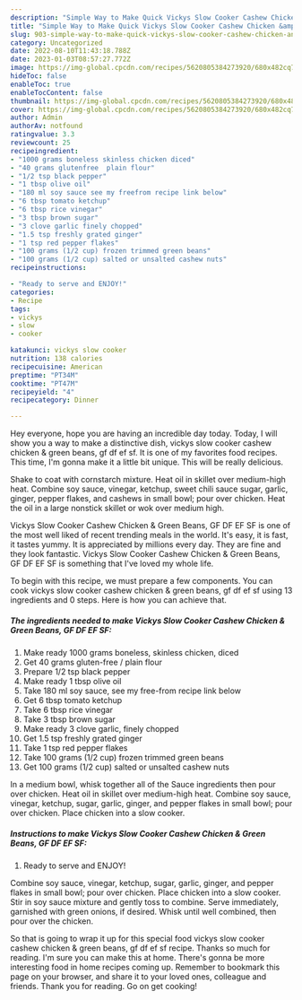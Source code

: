 ```yaml
---
description: "Simple Way to Make Quick Vickys Slow Cooker Cashew Chicken &amp;amp; Green Beans, GF DF EF SF"
title: "Simple Way to Make Quick Vickys Slow Cooker Cashew Chicken &amp;amp; Green Beans, GF DF EF SF"
slug: 903-simple-way-to-make-quick-vickys-slow-cooker-cashew-chicken-and-amp-green-beans-gf-df-ef-sf
category: Uncategorized
date: 2022-08-10T11:43:18.788Z
date: 2023-01-03T08:57:27.772Z
image: https://img-global.cpcdn.com/recipes/5620805384273920/680x482cq70/vickys-slow-cooker-cashew-chicken-green-beans-gf-df-ef-sf-recipe-main-photo.jpg
hideToc: false
enableToc: true
enableTocContent: false
thumbnail: https://img-global.cpcdn.com/recipes/5620805384273920/680x482cq70/vickys-slow-cooker-cashew-chicken-green-beans-gf-df-ef-sf-recipe-main-photo.jpg
cover: https://img-global.cpcdn.com/recipes/5620805384273920/680x482cq70/vickys-slow-cooker-cashew-chicken-green-beans-gf-df-ef-sf-recipe-main-photo.jpg
author: Admin
authorAv: notfound
ratingvalue: 3.3
reviewcount: 25
recipeingredient:
- "1000 grams boneless skinless chicken diced"
- "40 grams glutenfree  plain flour"
- "1/2 tsp black pepper"
- "1 tbsp olive oil"
- "180 ml soy sauce see my freefrom recipe link below"
- "6 tbsp tomato ketchup"
- "6 tbsp rice vinegar"
- "3 tbsp brown sugar"
- "3 clove garlic finely chopped"
- "1.5 tsp freshly grated ginger"
- "1 tsp red pepper flakes"
- "100 grams (1/2 cup) frozen trimmed green beans"
- "100 grams (1/2 cup) salted or unsalted cashew nuts"
recipeinstructions:

- "Ready to serve and ENJOY!"
categories:
- Recipe
tags:
- vickys
- slow
- cooker

katakunci: vickys slow cooker 
nutrition: 138 calories
recipecuisine: American
preptime: "PT34M"
cooktime: "PT47M"
recipeyield: "4"
recipecategory: Dinner

---
```



Hey everyone, hope you are having an incredible day today. Today, I will show you a way to make a distinctive dish, vickys slow cooker cashew chicken &amp; green beans, gf df ef sf. It is one of my favorites food recipes. This time, I'm gonna make it a little bit unique. This will be really delicious.

Shake to coat with cornstarch mixture. Heat oil in skillet over medium-high heat. Combine soy sauce, vinegar, ketchup, sweet chili sauce sugar, garlic, ginger, pepper flakes, and cashews in small bowl; pour over chicken. Heat the oil in a large nonstick skillet or wok over medium high.

Vickys Slow Cooker Cashew Chicken &amp; Green Beans, GF DF EF SF is one of the most well liked of recent trending meals in the world. It's easy, it is fast, it tastes yummy. It is appreciated by millions every day. They are fine and they look fantastic. Vickys Slow Cooker Cashew Chicken &amp; Green Beans, GF DF EF SF is something that I've loved my whole life.


To begin with this recipe, we must prepare a few components. You can cook vickys slow cooker cashew chicken &amp; green beans, gf df ef sf using 13 ingredients and 0 steps. Here is how you can achieve that.

<!--inarticleads1-->

##### The ingredients needed to make Vickys Slow Cooker Cashew Chicken &amp; Green Beans, GF DF EF SF:

1. Make ready 1000 grams boneless, skinless chicken, diced
1. Get 40 grams gluten-free / plain flour
1. Prepare 1/2 tsp black pepper
1. Make ready 1 tbsp olive oil
1. Take 180 ml soy sauce, see my free-from recipe link below
1. Get 6 tbsp tomato ketchup
1. Take 6 tbsp rice vinegar
1. Take 3 tbsp brown sugar
1. Make ready 3 clove garlic, finely chopped
1. Get 1.5 tsp freshly grated ginger
1. Take 1 tsp red pepper flakes
1. Take 100 grams (1/2 cup) frozen trimmed green beans
1. Get 100 grams (1/2 cup) salted or unsalted cashew nuts


In a medium bowl, whisk together all of the Sauce ingredients then pour over chicken. Heat oil in skillet over medium-high heat. Combine soy sauce, vinegar, ketchup, sugar, garlic, ginger, and pepper flakes in small bowl; pour over chicken. Place chicken into a slow cooker. 

<!--inarticleads2-->

##### Instructions to make Vickys Slow Cooker Cashew Chicken &amp; Green Beans, GF DF EF SF:


1. Ready to serve and ENJOY!

Combine soy sauce, vinegar, ketchup, sugar, garlic, ginger, and pepper flakes in small bowl; pour over chicken. Place chicken into a slow cooker. Stir in soy sauce mixture and gently toss to combine. Serve immediately, garnished with green onions, if desired. Whisk until well combined, then pour over the chicken. 

So that is going to wrap it up for this special food vickys slow cooker cashew chicken &amp; green beans, gf df ef sf recipe. Thanks so much for reading. I'm sure you can make this at home. There's gonna be more interesting food in home recipes coming up. Remember to bookmark this page on your browser, and share it to your loved ones, colleague and friends. Thank you for reading. Go on get cooking!
